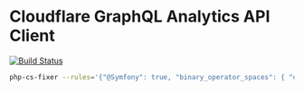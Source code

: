 # Cloudflare GraphQL Analytics API Client

[![Build Status](https://travis-ci.org/wappr/cloudflare-graphql.svg?branch=master)](https://travis-ci.org/wappr/cloudflare-graphql)

```bash
php-cs-fixer --rules='{"@Symfony": true, "binary_operator_spaces": { "default": "align" }, "ordered_imports": {"sort_algorithm":"length"} }' fix src
```
